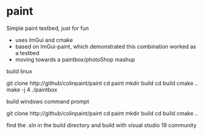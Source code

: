 # paint

Simple paint testbed, just for fun
- uses ImGui and cmake
- based on ImGui-paint, which demonstrated this combination worked as a testbed
- moving towards a paintbox/photoShop mashup

build linux

git clone http://github/colinpaint/paint
cd paint
mkdir build
cd build
cmake ..
make -j 4
./paintbox


build windows command prompt

git clone http://github/colinpaint/paint
cd paint
mkdir build
cd build
cmake ..

find the .sln in the build directory and build with visual studio 19 community 
